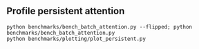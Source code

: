 ## Profile persistent attention
```
python benchmarks/bench_batch_attention.py --flipped; python benchmarks/bench_batch_attention.py
python benchmarks/plotting/plot_persistent.py
```

